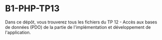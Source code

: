 # B1-PHP-TP13
Dans ce dépôt, vous trouverez tous les fichiers du TP 12 - Accès aux bases de données (PDO) de la partie de l'implémentation et développement de l'application.
